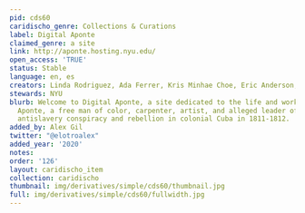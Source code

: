```yaml
---
pid: cds60
caridischo_genre: Collections & Curations
label: Digital Aponte
claimed_genre: a site
link: http://aponte.hosting.nyu.edu/
open_access: 'TRUE'
status: Stable
language: en, es
creators: Linda Rodriguez, Ada Ferrer, Kris Minhae Choe, Eric Anderson, et al
stewards: NYU
blurb: Welcome to Digital Aponte, a site dedicated to the life and work of José Antonio
  Aponte, a free man of color, carpenter, artist, and alleged leader of a massive
  antislavery conspiracy and rebellion in colonial Cuba in 1811-1812.
added_by: Alex Gil
twitter: "@elotroalex"
added_year: '2020'
notes:
order: '126'
layout: caridischo_item
collection: caridischo
thumbnail: img/derivatives/simple/cds60/thumbnail.jpg
full: img/derivatives/simple/cds60/fullwidth.jpg
---
```

